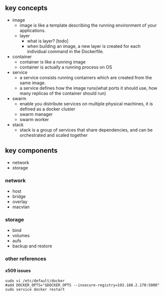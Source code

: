 ## key concepts
- image
    - image is like a template describing the running environment of your applications.
    - layer
        - what is layer? [todo]
        - when building an image, a new layer is created for each individual command in the Dockerfile.  	
- container
    - container is like a running image
    - container is actually a running process on OS
- service
    - a service consists running containers which are created from the same image.
    - a service defines how the image runs(what ports it should use, how many replicas of the container should run)
- swarm
    - enable you distribute services on multiple physical machines, it is defined as a docker cluster
    - swarm manager
    - swarm worker
- stack
    - stack is a group of services that share dependencies, and can be orchestrated and scaled together


## key components

- network
- storage

### network

- host
- bridge 
- overlay
- macvlan

### storage

- bind
- volumes
- aufs
- backup and restore


### other references

#### x509 issues

```shell
sudo vi /etc/default/docker
#add DOCKER_OPTS="$DOCKER_OPTS --insecure-registry=192.168.2.170:5000"
sudo service docker restart
```